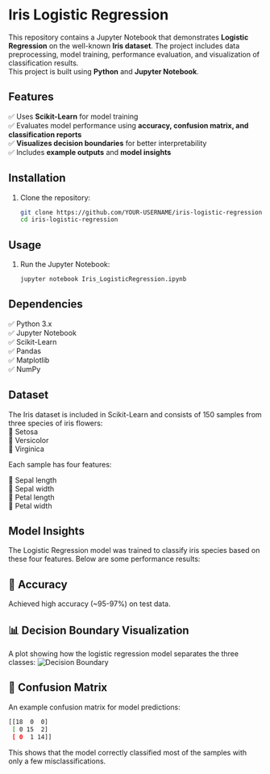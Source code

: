 # Iris Logistic Regression  

This repository contains a Jupyter Notebook that demonstrates **Logistic Regression** on the well-known **Iris dataset**. The project includes data preprocessing, model training, performance evaluation, and visualization of classification results.  
This project is built using **Python** and **Jupyter Notebook**.

## Features  

✅ Uses **Scikit-Learn** for model training  
✅ Evaluates model performance using **accuracy, confusion matrix, and classification reports**  
✅ **Visualizes decision boundaries** for better interpretability  
✅ Includes **example outputs** and **model insights**  

## Installation  

1. Clone the repository:  
   ```bash
   git clone https://github.com/YOUR-USERNAME/iris-logistic-regression.git
   cd iris-logistic-regression

## Usage

1. Run the Jupyter Notebook:
   ```bash
   jupyter notebook Iris_LogisticRegression.ipynb


## Dependencies

✅ Python 3.x   
✅ Jupyter Notebook  
✅ Scikit-Learn  
✅ Pandas  
✅ Matplotlib  
✅ NumPy  


## Dataset

The Iris dataset is included in Scikit-Learn and consists of 150 samples from three species of iris flowers:  
🌿 Setosa  
🌿 Versicolor  
🌿 Virginica  

Each sample has four features:

🌱 Sepal length  
🌱 Sepal width  
🌱 Petal length  
🌱 Petal width  

## Model Insights

The Logistic Regression model was trained to classify iris species based on these four features. Below are some performance results:

## 🎯 Accuracy

Achieved high accuracy (~95-97%) on test data.

## 📊 Decision Boundary Visualization

A plot showing how the logistic regression model separates the three classes:
![Decision Boundary](decision_boundary.png)


## 🔢 Confusion Matrix

An example confusion matrix for model predictions:
   ```bash
   [[18  0  0]
    [ 0 15  2]
    [ 0  1 14]]
```
This shows that the model correctly classified most of the samples with only a few misclassifications.
